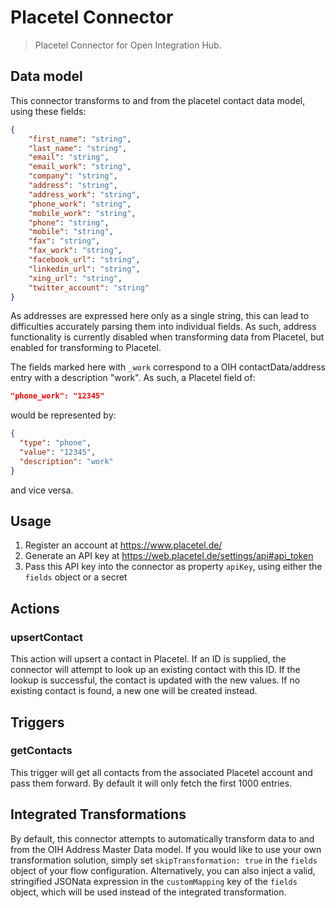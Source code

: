# Placetel Connector

> Placetel Connector for Open Integration Hub.

## Data model
This connector transforms to and from the placetel contact data model, using these fields:

```json
{
    "first_name": "string",
    "last_name": "string",
    "email": "string",
    "email_work": "string",
    "company": "string",
    "address": "string",
    "address_work": "string",
    "phone_work": "string",
    "mobile_work": "string",
    "phone": "string",
    "mobile": "string",
    "fax": "string",
    "fax_work": "string",
    "facebook_url": "string",
    "linkedin_url": "string",
    "xing_url": "string",
    "twitter_account": "string"
}
```

As addresses are expressed here only as a single string, this can lead to difficulties accurately parsing them into individual fields. As such, address functionality is currently disabled when transforming data from Placetel, but enabled for transforming to Placetel.

The fields marked here with `_work` correspond to a OIH contactData/address entry with a description "work". As such, a Placetel field of:
```json
"phone_work": "12345"
```
would be represented by:
```json
{
  "type": "phone",
  "value": "12345",
  "description": "work"
}
```
and vice versa.

## Usage

1. Register an account at https://www.placetel.de/
2. Generate an API key at https://web.placetel.de/settings/api#api_token
3. Pass this API key into the connector as property `apiKey`, using either the `fields` object or a secret

## Actions

### upsertContact
This action will upsert a contact in Placetel. If an ID is supplied, the connector will attempt to look up an existing contact with this ID. If the lookup is successful, the contact is updated with the new values. If no existing contact is found, a new one will be created instead.

## Triggers

### getContacts
This trigger will get all contacts from the associated Placetel account and pass them forward. By default it will only fetch the first 1000 entries.

## Integrated Transformations

By default, this connector attempts to automatically transform data to and from the OIH Address Master Data model. If you would like to use your own transformation solution, simply set `skipTransformation: true` in the `fields` object of your flow configuration. Alternatively, you can also inject a valid, stringified JSONata expression in the `customMapping` key of the `fields` object, which will be used instead of the integrated transformation.
